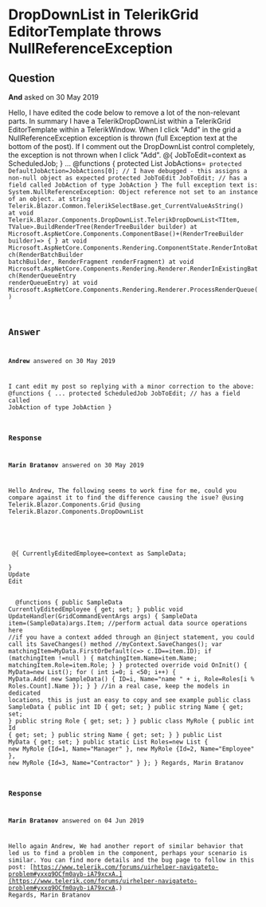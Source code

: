 # DropDownList in TelerikGrid EditorTemplate throws NullReferenceException

## Question

**And** asked on 30 May 2019

Hello, I have edited the code below to remove a lot of the non-relevant parts. In summary I have a TelerikDropDownList within a TelerikGrid EditorTemplate within a TelerikWindow. When I click "Add" in the grid a NullReferenceException exception is thrown (full Exception text at the bottom of the post). If I comment out the DropDownList control completely, the exception is not thrown when I click "Add". <TelerikWindow> <TelerikWindowContent> <TelerikGrid Data=@ScheduledJobs EditMode="inline"> <TelerikGridToolBar> <TelerikGridCommandButton Command="Add" Icon="add"></TelerikGridCommandButton> </TelerikGridToolBar> <TelerikGridColumns> <TelerikGridColumn Field=@nameof(ScheduledJob.JobActionName) Title="Action"> <EditorTemplate> @{ JobToEdit=context as ScheduledJob; <TelerikDropDownList DefaultItem="@DefaultJobAction" Data="@JobActions" bind-Value=@JobToEdit.JobAction ValueField="@nameof(JobAction.Id)" TextField="@nameof(JobAction.Name)"></TelerikDropDownList> } ... @functions { protected List<JobAction> JobActions=<code to populate JobActions list> protected DefaultJobAction=JobActions[0]; // I have debugged - this assigns a non-null object as expected protected JobToEdit JobToEdit; // has a field called JobAction of type JobAction } The full exception text is: System.NullReferenceException: Object reference not set to an instance of an object.
at string Telerik.Blazor.Common.TelerikSelectBase<TValue>.get_CurrentValueAsString()
at void Telerik.Blazor.Components.DropDownList.TelerikDropDownList<TItem, TValue>.BuildRenderTree(RenderTreeBuilder builder)
at Microsoft.AspNetCore.Components.ComponentBase()+(RenderTreeBuilder builder)=> { }
at void Microsoft.AspNetCore.Components.Rendering.ComponentState.RenderIntoBatch(RenderBatchBuilder batchBuilder, RenderFragment renderFragment)
at void Microsoft.AspNetCore.Components.Rendering.Renderer.RenderInExistingBatch(RenderQueueEntry renderQueueEntry)
at void Microsoft.AspNetCore.Components.Rendering.Renderer.ProcessRenderQueue()

## Answer

**Andrew** answered on 30 May 2019

I cant edit my post so replying with a minor correction to the above: @functions { ... protected ScheduledJob JobToEdit; // has a field called JobAction of type JobAction }

### Response

**Marin Bratanov** answered on 30 May 2019

Hello Andrew, The following seems to work fine for me, could you compare against it to find the difference causing the isue? @using Telerik.Blazor.Components.Grid @using Telerik.Blazor.Components.DropDownList <style> .k-master-row { height: 200px; /* workaround for [https://feedback.telerik.com/blazor/1410958-prevent-dropdowns-from-being-clipped-limited-by-their-container](https://feedback.telerik.com/blazor/1410958-prevent-dropdowns-from-being-clipped-limited-by-their-container) */ } </style> <TelerikGrid Data=@MyData EditMode="inline" Pageable="true" Height="500px"> <TelerikGridColumns> <TelerikGridColumn Field=@nameof(SampleData.ID) Title="ID" /> <TelerikGridColumn Field=@nameof(SampleData.Name) Title="Name" /> <TelerikGridColumn Field=@nameof(SampleData.Role) Title="Position"> <EditorTemplate> @{ CurrentlyEditedEmployee=context as SampleData; <TelerikDropDownList bind-Value="CurrentlyEditedEmployee.Role" Data="@Roles" ValueField="Name" TextField="Name"></TelerikDropDownList> } </EditorTemplate> </TelerikGridColumn> <TelerikGridCommandColumn> <TelerikGridCommandButton Command="Save" Icon="save" ShowInEdit="true">Update</TelerikGridCommandButton> <TelerikGridCommandButton Command="Edit" Icon="edit">Edit</TelerikGridCommandButton> </TelerikGridCommandColumn> </TelerikGridColumns> <TelerikGridEvents> <EventsManager OnUpdate="@UpdateHandler"></EventsManager> </TelerikGridEvents> </TelerikGrid> @functions { public SampleData CurrentlyEditedEmployee { get; set; } public void UpdateHandler(GridCommandEventArgs args) { SampleData item=(SampleData)args.Item; //perform actual data source operations here //if you have a context added through an @inject statement, you could call its SaveChanges() method //myContext.SaveChanges(); var matchingItem=MyData.FirstOrDefault(c=> c.ID==item.ID); if (matchingItem !=null ) { matchingItem.Name=item.Name; matchingItem.Role=item.Role; } } protected override void OnInit() { MyData=new List<SampleData>(); for ( int i=0; i <50; i++) { MyData.Add( new SampleData() { ID=i, Name="name " + i, Role=Roles[i % Roles.Count].Name }); } } //in a real case, keep the models in dedicated locations, this is just an easy to copy and see example public class SampleData { public int ID { get; set; } public string Name { get; set; } public string Role { get; set; } } public class MyRole { public int Id { get; set; } public string Name { get; set; } } public List<SampleData> MyData { get; set; } public static List<MyRole> Roles=new List<MyRole> { new MyRole {Id=1, Name="Manager" }, new MyRole {Id=2, Name="Employee" }, new MyRole {Id=3, Name="Contractor" } }; } Regards, Marin Bratanov

### Response

**Marin Bratanov** answered on 04 Jun 2019

Hello again Andrew, We had another report of similar behavior that led us to find a problem in the component, perhaps your scenario is similar. You can find more details and the bug page to follow in this post: [https://www.telerik.com/forums/uirhelper-navigateto-problem#yxxq9OCfm0ayb-iA79xcxA.](https://www.telerik.com/forums/uirhelper-navigateto-problem#yxxq9OCfm0ayb-iA79xcxA.) Regards, Marin Bratanov
